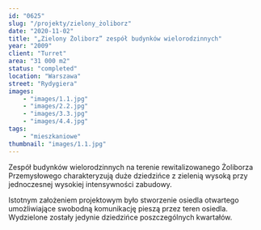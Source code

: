 ```yaml
---
id: "0625"
slug: "/projekty/zielony_żoliborz"
date: "2020-11-02"
title: "„Zielony Żoliborz” zespół budynków wielorodzinnych"
year: "2009"
client: "Turret"
area: "31 000 m2"
status: "completed"
location: "Warszawa"
street: "Rydygiera"
images: 
    - "images/1.1.jpg"
    - "images/2.2.jpg"
    - "images/3.3.jpg"
    - "images/4.4.jpg"    
tags: 
    - "mieszkaniowe"
thumbnail: "images/1.1.jpg"
---
```

Zespół budynków wielorodzinnych na terenie 
rewitalizowanego Żoliborza Przemysłowego 
charakteryzują duże dziedzińce z&nbsp;zielenią 
wysoką przy jednoczesnej wysokiej intensywności zabudowy. 

Istotnym założeniem projektowym było stworzenie osiedla 
otwartego umożliwiające swobodną komunikację pieszą przez 
teren osiedla. Wydzielone zostały jedynie dziedzińce poszczególnych 
kwartałów.